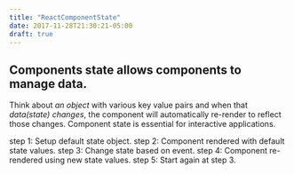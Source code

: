 ```yaml
---
title: "ReactComponentState"
date: 2017-11-28T21:30:21-05:00
draft: true
---
```


## Components state allows components to manage data.
Think about *an object* with various key value pairs and when that *data(state) changes*, the
component will automatically re-render to reflect those changes.
Component state is essential for interactive applications.

step 1: Setup default state object.
step 2: Component rendered with default state values.
step 3: Change state based on event.
step 4: Component re-rendered using new state values.
step 5: Start again at step 3.
 